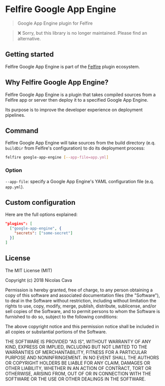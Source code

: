 # Felfire Google App Engine

> Google App Engine plugin for Felfire

> ❌ Sorry, but this library is no longer maintained. Please find an alternative.

## Getting started

Felfire Google App Engine is part of the [Felfire](https://github.com/nicolascava/felfire) plugin ecosystem.

## Why Felfire Google App Engine?

Felfire Google App Engine is a plugin that takes compiled sources from a Felfire app or server then deploy it to a specified Google App Engine.
 
Its purpose is to improve the developer experience on deployment pipelines.

## Command

Felfire Google App Engine will take sources from the build directory (e.q. `buildDir` from Felfire's configuration) to do its deployment process:

```bash
felfire google-app-engine [--app-file=app.yml]
```

### Option

`--app-file`: specify a Google App Engine's YAML configuration file (e.q. `app.yml`).

## Custom configuration

Here are the full options explained:

```json
"plugins": [
  ["google-app-engine", {
    "secrets": ["some-secret"]
  }]
]
```

## License

The MIT License (MIT)

Copyright (c) 2018 Nicolas Cava

Permission is hereby granted, free of charge, to any person obtaining a copy
of this software and associated documentation files (the "Software"), to deal
in the Software without restriction, including without limitation the rights
to use, copy, modify, merge, publish, distribute, sublicense, and/or sell
copies of the Software, and to permit persons to whom the Software is
furnished to do so, subject to the following conditions:

The above copyright notice and this permission notice shall be included in all
copies or substantial portions of the Software.

THE SOFTWARE IS PROVIDED "AS IS", WITHOUT WARRANTY OF ANY KIND, EXPRESS OR
IMPLIED, INCLUDING BUT NOT LIMITED TO THE WARRANTIES OF MERCHANTABILITY,
FITNESS FOR A PARTICULAR PURPOSE AND NONINFRINGEMENT. IN NO EVENT SHALL THE
AUTHORS OR COPYRIGHT HOLDERS BE LIABLE FOR ANY CLAIM, DAMAGES OR OTHER
LIABILITY, WHETHER IN AN ACTION OF CONTRACT, TORT OR OTHERWISE, ARISING FROM,
OUT OF OR IN CONNECTION WITH THE SOFTWARE OR THE USE OR OTHER DEALINGS IN THE
SOFTWARE.
